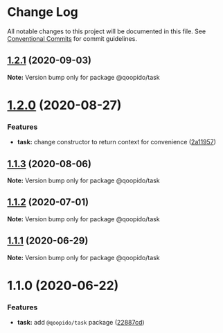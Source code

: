 # Change Log

All notable changes to this project will be documented in this file.
See [Conventional Commits](https://conventionalcommits.org) for commit guidelines.

## [1.2.1](https://github.com/dlueth/qoopido/compare/@qoopido/task@1.2.0...@qoopido/task@1.2.1) (2020-09-03)

**Note:** Version bump only for package @qoopido/task





# [1.2.0](https://github.com/dlueth/qoopido/compare/@qoopido/task@1.1.3...@qoopido/task@1.2.0) (2020-08-27)


### Features

* **task:** change constructor to return context for convenience ([2a11957](https://github.com/dlueth/qoopido/commit/2a11957c827e105c1f76c3ebbcdc69c47039c0ad))





## [1.1.3](https://github.com/dlueth/qoopido/compare/@qoopido/task@1.1.2...@qoopido/task@1.1.3) (2020-08-06)

**Note:** Version bump only for package @qoopido/task





## [1.1.2](https://github.com/dlueth/qoopido/compare/@qoopido/task@1.1.1...@qoopido/task@1.1.2) (2020-07-01)

**Note:** Version bump only for package @qoopido/task





## [1.1.1](https://github.com/dlueth/qoopido/compare/@qoopido/task@1.1.0...@qoopido/task@1.1.1) (2020-06-29)

**Note:** Version bump only for package @qoopido/task





# 1.1.0 (2020-06-22)


### Features

* **task:** add `@qoopido/task` package ([22887cd](https://github.com/dlueth/qoopido/commit/22887cd85811a6289060cc6e8459ac72a01ed656))
